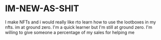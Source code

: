 # IM-NEW-AS-SHIT
I make NFTs and i would really like rto learn how to use the lootboxes in my nfts. im at ground zero. I'm a quick learner but I'm still at ground zero. I'm willing to give someone a percentage of my sales for helping me
